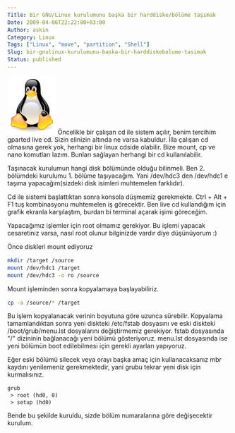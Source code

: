 ```yaml
---
Title: Bir GNU/Linux kurulumunu başka bir harddiske/bölüme taşımak
Date: 2009-04-06T22:22:00+03:00
Author: askin
Category: Linux
Tags: ["Linux", "move", "partition", "Shell"]
Slug: bir-gnulinux-kurulumunu-baska-bir-harddiskebolume-tasimak
Status: published
---
```


![GNU/Linux](/uploads/2009/04/linux-tux.jpg "GNU/Linux") Öncelikle bir çalışan cd ile sistem açılır, benim tercihim gparted live cd. Sizin elinizin altında ne varsa kabuldur. İlla çalışan cd olmasına gerek yok, herhangi bir linux cdside olabilir. Bize mount, cp ve nano komutları lazım. Bunları sağlayan herhangi bir cd kullanılabilir.

Taşınacak kurulumun hangi disk bölümünde olduğu bilinmeli. Ben 2. bölümdeki kurulumu 1. bölüme taşıyacağım. Yani /dev/hdc3 den /dev/hdc1 e taşıma yapacağım(sizdeki disk isimleri muhtemelen farklıdır).

Cd ile sistemi başlattıktan sonra konsola düşmemiz gerekmekte. Ctrl + Alt + F1 tuş kombinasyonu muhtemelen iş görecektir. Ben live cd kullandığım için grafik ekranla karşılaştım, burdan bi terminal açarak işimi göreceğim.

Yapacağımız işlemler için root olmamız gerekiyor. Bu işlemi yapacak cesaretiniz varsa, nasıl root olunur bilginizde vardır diye düşünüyorum :)

Önce diskleri mount ediyoruz

```bash
mkdir /target /source
mount /dev/hdc1 /target
mount /dev/hdc3 -o ro /source
```

Mount işleminden sonra kopyalamaya başlayabiliriz.

```bash
cp -a /source/* /target
```

Bu işlem kopyalanacak verinin boyutuna göre uzunca sürebilir.
Kopyalama tamamlandıktan sonra yeni diskteki /etc/fstab dosyasını ve eski diskteki /boot/grub/menu.lst dosyalarını değiştirmemiz gerekiyor. fstab dosyasında "/" dizininin bağlanacağı yeni bölümü gösteriyoruz. menu.lst dosyasında ise yeni bölümün boot edilebilmesi için gerekli ayarları yapıyoruz.

Eğer eski bölümü silecek veya orayı başka amaç için kullanacaksanız mbr kaydını yenilemeniz gerekmektedir, yani grubu tekrar yeni disk için kurmalısınız.

    grub
     > root (hd0, 0)
     > setup (hd0)

Bende bu şekilde kuruldu, sizde bölüm numaralarına göre değişecektir kurulum.
